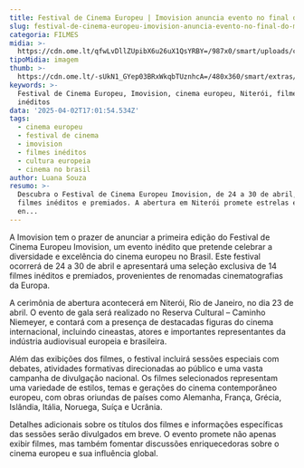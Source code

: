 ```yaml
---
title: Festival de Cinema Europeu | Imovision anuncia evento no final do mês
slug: festival-de-cinema-europeu-imovision-anuncia-evento-no-final-do-ms
categoria: FILMES
midia: >-
  https://cdn.ome.lt/qfwLvDllZUpibX6u26uX1QsYRBY=/987x0/smart/uploads/conteudo/fotos/Snapins.ai_487693847_18488763112002450_7876697723922641153_n_1080.jpg
tipoMidia: imagem
thumb: >-
  https://cdn.ome.lt/-sUkN1_GYep03BRxWkqbTUznhcA=/480x360/smart/extras/conteudos/Snapins.ai_487693847_18488763112002450_7876697723922641153_n_1080.jpg
keywords: >-
  Festival de Cinema Europeu, Imovision, cinema europeu, Niterói, filmes
  inéditos
data: '2025-04-02T17:01:54.534Z'
tags:
  - cinema europeu
  - festival de cinema
  - imovision
  - filmes inéditos
  - cultura europeia
  - cinema no brasil
author: Luana Souza
resumo: >-
  Descubra o Festival de Cinema Europeu Imovision, de 24 a 30 de abril, com 14
  filmes inéditos e premiados. A abertura em Niterói promete estrelas e debates
  en...
---
```


A Imovision tem o prazer de anunciar a primeira edição do Festival de Cinema Europeu Imovision, um evento inédito que pretende celebrar a diversidade e excelência do cinema europeu no Brasil. Este festival ocorrerá de 24 a 30 de abril e apresentará uma seleção exclusiva de 14 filmes inéditos e premiados, provenientes de renomadas cinematografias da Europa.

A cerimônia de abertura acontecerá em Niterói, Rio de Janeiro, no dia 23 de abril. O evento de gala será realizado no Reserva Cultural – Caminho Niemeyer, e contará com a presença de destacadas figuras do cinema internacional, incluindo cineastas, atores e importantes representantes da indústria audiovisual europeia e brasileira.

Além das exibições dos filmes, o festival incluirá sessões especiais com debates, atividades formativas direcionadas ao público e uma vasta campanha de divulgação nacional. Os filmes selecionados representam uma variedade de estilos, temas e gerações do cinema contemporâneo europeu, com obras oriundas de países como Alemanha, França, Grécia, Islândia, Itália, Noruega, Suíça e Ucrânia.

Detalhes adicionais sobre os títulos dos filmes e informações específicas das sessões serão divulgados em breve. O evento promete não apenas exibir filmes, mas também fomentar discussões enriquecedoras sobre o cinema europeu e sua influência global.
